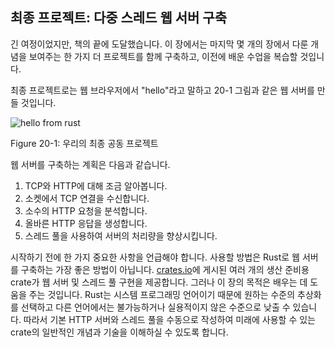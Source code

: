 ## 최종 프로젝트: 다중 스레드 웹 서버 구축

긴 여정이었지만, 책의 끝에 도달했습니다. 이
장에서는 마지막 몇 개의 장에서 다룬 개념을 보여주는 한 가지 더 프로젝트를 함께 구축하고, 이전에 배운
수업을 복습할 것입니다.

최종 프로젝트로는 웹 브라우저에서 "hello"라고 말하고 20-1 그림과 같은 웹 서버를 만들 것입니다.

![hello from rust](img/trpl20-01.png)

Figure 20-1: 우리의 최종 공동 프로젝트

웹 서버를 구축하는 계획은 다음과 같습니다.

1. TCP와 HTTP에 대해 조금 알아봅니다.
2. 소켓에서 TCP 연결을 수신합니다.
3. 소수의 HTTP 요청을 분석합니다.
4. 올바른 HTTP 응답을 생성합니다.
5. 스레드 풀을 사용하여 서버의 처리량을 향상시킵니다.

시작하기 전에 한 가지 중요한 사항을 언급해야 합니다. 사용할 방법은 Rust로 웹 서버를 구축하는 가장 좋은 방법이 아닙니다. [crates.io](https://crates.io/)에 게시된 여러 개의 생산 준비용 crate가 웹 서버 및 스레드 풀 구현을 제공합니다. 그러나 이 장의 목적은 배우는 데 도움을 주는 것입니다. Rust는 시스템 프로그래밍 언어이기 때문에 원하는 수준의 추상화를 선택하고 다른 언어에서는 불가능하거나 실용적이지 않은 수준으로 낮출 수 있습니다. 따라서 기본 HTTP 서버와 스레드 풀을 수동으로 작성하여 미래에 사용할 수 있는 crate의 일반적인 개념과 기술을 이해하실 수 있도록 합니다.
